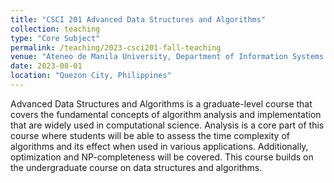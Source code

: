 ```yaml
---
title: "CSCI 201 Advanced Data Structures and Algorithms"
collection: teaching
type: "Core Subject"
permalink: /teaching/2023-csci201-fall-teaching
venue: "Ateneo de Manila University, Department of Information Systems and Computer Science"
date: 2023-08-01
location: "Quezon City, Philippines"
---
```


Advanced Data Structures and Algorithms is a graduate-level course that covers the fundamental concepts of algorithm analysis and implementation that are widely used in computational science.  Analysis is a core part of this course where students will be able to assess the time complexity of algorithms and its effect when used in various applications. Additionally, optimization and NP-completeness will be covered. This course builds on the undergraduate course on data structures and algorithms.
